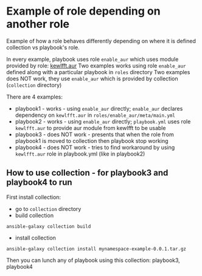 # Example of role depending on another role

Example of how a role behaves differently depending on where it is defined collection vs playbook's role.

In every example, playbook uses role `enable_aur` which uses module provided by role: [kewlfft.aur](https://github.com/kewlfft/ansible-aur)
Two examples works using role `enable_aur` defined along with a particular playbook in `roles` directory
Two examples does NOT work, they use `enable_aur` which is provided by collection (`collection` directory)

There are 4 examples:
- playbook1 - works - using `enable_aur` directly; `enable_aur` declares dependency on `kewlfft.aur` in `roles/enable_aur/meta/main.yml`
- playbook2 - works - using `enable_aur` directly; `playbook.yml` uses role `kewlfft.aur` to provide aur module from kewlfft to be usable
- playbook3 - does NOT work - presents that when the role from playbook1 is moved to collection then playbook stop working
- playbook4 - does NOT work - tries to find workaround by using `kewlfft.aur` role in playbook.yml (like in playbook2)

## How to use collection - for playbook3 and playbook4 to run
First install collection:
- go to `collection` directory
- build collection
```
ansible-galaxy collection build
```
- install collection
```
ansible-galaxy collection install mynamespace-example-0.0.1.tar.gz
```

Then you can lunch any of playbook using this collection: playbook3, playbook4
